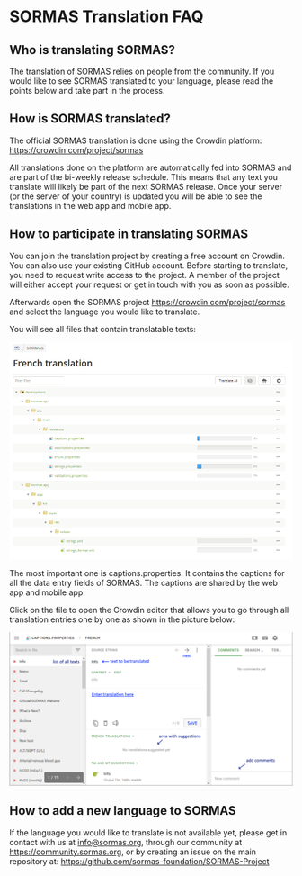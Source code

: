 
# SORMAS Translation FAQ

## Who is translating SORMAS?

The translation of SORMAS relies on people from the community. If you would like to see SORMAS translated to your language, please read the points below and take part in the process.

## How is SORMAS translated?

The official SORMAS translation is done using the Crowdin platform: <https://crowdin.com/project/sormas>

All translations done on the platform are automatically fed into SORMAS and are part of the bi-weekly release schedule.
This means that any text you translate will likely be part of the next SORMAS release. Once your server (or the server of your country) is updated you will be able to see the translations in the web app and mobile app.

## How to participate in translating SORMAS

You can join the translation project by creating a free account on Crowdin. You can also use your existing GitHub account. Before starting to translate, you need to request write access to the project. A member of the project will either accept your request or get in touch with you as soon as possible.

Afterwards open the SORMAS project <https://crowdin.com/project/sormas> and select the language you would like to translate.

You will see all files that contain translatable texts:

<img alt="SORMAS translation files" src="images/I18nFiles.png"/>

The most important one is captions.properties. It contains the captions for all the data entry fields of SORMAS. The captions are shared by the web app and mobile app.

Click on the file to open the Crowdin editor that allows you to go through all translation entries one by one as shown in the picture below:

<img alt="SORMAS translation editor" src="images/I18nEditor.png"/>

## How to add a new language to SORMAS

If the language you would like to translate is not available yet, please get in contact with us at info@sormas.org, through our community at <https://community.sormas.org>, or by creating an issue on the main repository at: <https://github.com/sormas-foundation/SORMAS-Project>
